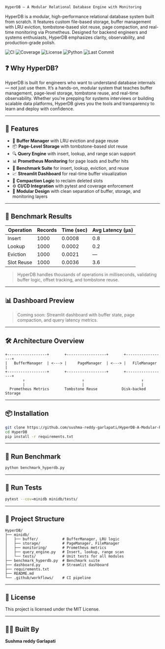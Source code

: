 ```markdown
HyperDB – A Modular Relational Database Engine with Monitoring
```
HyperDB is a modular, high-performance relational database system built from scratch. It features custom file-based storage, buffer management with LRU eviction, tombstone-based slot reuse, page compaction, and real-time monitoring via Prometheus. Designed for backend engineers and systems enthusiasts, HyperDB emphasizes clarity, observability, and production-grade polish.

![CI](https://github.com/sushma-reddy-garlapati/HyperDB-A-Modular-Relational-Database-Engine-with-Monitoring/actions/workflows/test.yml/badge.svg)
![Coverage](https://img.shields.io/badge/Coverage-89%25-brightgreen)
![License](https://img.shields.io/github/license/sushma-reddy-garlapati/HyperDB-A-Modular-Relational-Database-Engine-with-Monitoring)
![Python](https://img.shields.io/badge/Python-3.12-blue)
![Last Commit](https://img.shields.io/github/last-commit/sushma-reddy-garlapati/HyperDB-A-Modular-Relational-Database-Engine-with-Monitoring)


## ❓ Why HyperDB?

HyperDB is built for engineers who want to understand database internals — not just use them. It’s a hands-on, modular system that teaches buffer management, page-level storage, tombstone reuse, and real-time observability. Whether you're prepping for systems interviews or building scalable data platforms, HyperDB gives you the tools and transparency to learn and deploy with confidence.


---

## 🚀 Features

- 🧠 **Buffer Manager** with LRU eviction and page reuse
- 📦 **Page-Level Storage** with tombstone-based slot reuse
- 🔍 **Query Engine** with insert, lookup, and range scan support
- 📊 **Prometheus Monitoring** for page loads and buffer hits
- 🧪 **Benchmark Suite** for insert, lookup, eviction, and reuse
- 📈 **Streamlit Dashboard** for real-time buffer visualization
- 🔁 **Compaction Logic** to reclaim deleted slots
- ⚙️ **CI/CD Integration** with pytest and coverage enforcement
- 🧹 **Modular Design** with clean separation of buffer, storage, and monitoring layers

---

## 🧪 Benchmark Results

| Operation     | Records | Time (sec) | Avg Latency (μs) |
|---------------|---------|------------|------------------|
| Insert        | 1000    | 0.0008     | 0.8              |
| Lookup        | 1000    | 0.0002     | 0.2              |
| Eviction      | 1000    | 0.0021     | —                |
| Slot Reuse    | 1000    | 0.0036     | 3.6              |

> HyperDB handles thousands of operations in milliseconds, validating buffer logic, offset tracking, and tombstone reuse.

---

## 📊 Dashboard Preview

> Coming soon: Streamlit dashboard with buffer state, page compaction, and query latency metrics.

---

## 🛠️ Architecture Overview

```
+------------------+       +------------------+       +------------------+
|   BufferManager  | <---> |     PageManager  | <---> |   FileManager    |
+------------------+       +------------------+       +------------------+
        ↑                          ↑                          ↑
        |                          |                          |
  Prometheus Metrics       Tombstone Reuse           Disk-backed Storage
```

---

## 📦 Installation

```bash
git clone https://github.com/sushma-reddy-garlapati/HyperDB-A-Modular-Relational-Database-Engine-with-Monitoring.git
cd HyperDB
pip install -r requirements.txt
```

---

## 🧪 Run Benchmark

```bash
python benchmark_hyperdb.py
```

---

## 🧪 Run Tests

```bash
pytest --cov=minidb minidb/tests/
```

---

## 🧹 Project Structure

```
HyperDB/
├── minidb/
│   ├── buffer/           # BufferManager, LRU logic
│   ├── storage/          # PageManager, FileManager
│   ├── monitoring/       # Prometheus metrics
│   ├── query_engine.py   # Insert, lookup, range scan
│   └── tests/            # Unit tests for all modules
├── benchmark_hyperdb.py  # Benchmark suite
├── dashboard.py          # Streamlit dashboard
├── requirements.txt
├── README.md
└── .github/workflows/    # CI pipeline
```

---

## 📜 License

This project is licensed under the MIT License.

---

## 👩‍💻 Built By

**Sushma reddy Garlapati**  
